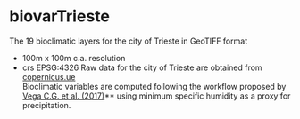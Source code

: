 # biovarTrieste

The 19 bioclimatic layers for the city of Trieste in GeoTIFF format  
- 100m x 100m c.a. resolution
- crs EPSG:4326
Raw data for the city of Trieste are obtained from [copernicus.ue](https://cds.climate.copernicus.eu/cdsapp#!/dataset/sis-urban-climate-cities?tab=form)  
Bioclimatic variables are computed following the workflow proposed by [Vega C.G. et al. (2017)](https://doi.org/10.1038/sdata.2017.78)** using minimum specific humidity as a proxy for precipitation.
